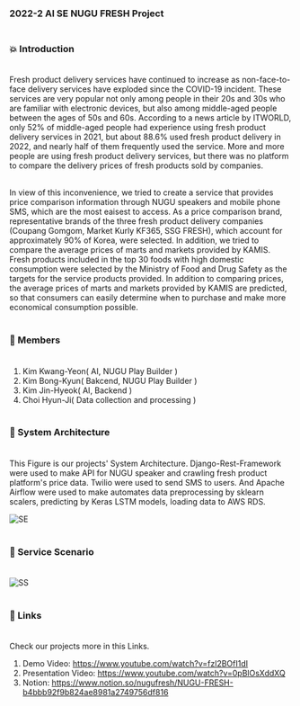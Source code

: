 ### 2022-2 AI SE NUGU FRESH Project <br><br>

### 💥 Introduction <br><br>

Fresh product delivery services have continued to increase as non-face-to-face delivery services have exploded since the COVID-19 incident. These services are very popular not only among people in their 20s and 30s who are familiar with electronic devices, but also among middle-aged people between the ages of 50s and 60s. According to a news article by ITWORLD, only 52% of middle-aged people had experience using fresh product delivery services in 2021, but about 88.6% used fresh product delivery in 2022, and nearly half of them frequently used the service. More and more people are using fresh product delivery services, but there was no platform to compare the delivery prices of fresh products sold by companies. <br><br>

In view of this inconvenience, we tried to create a service that provides price comparison information through NUGU speakers and mobile phone SMS, which are the most eaisest to access. As a price comparison brand, representative brands of the three fresh product delivery companies (Coupang Gomgom, Market Kurly KF365, SSG FRESH), which account for approximately 90% of Korea, were selected. In addition, we tried to compare the average prices of marts and markets provided by KAMIS. Fresh products included in the top 30 foods with high domestic consumption were selected by the Ministry of Food and Drug Safety as the targets for the service products provided. In addition to comparing prices, the average prices of marts and markets provided by KAMIS are predicted, so that consumers can easily determine when to purchase and make more economical consumption possible. <br><br>

### 🙂 Members <br><br>
1) Kim Kwang-Yeon( AI, NUGU Play Builder ) <br>
2) Kim Bong-Kyun( Bakcend, NUGU Play Builder ) <br>
3) Kim Jin-Hyeok( AI, Backend ) <br>
4) Choi Hyun-Ji( Data collection and processing ) <br><br>

### 🔧 System Architecture <br><br>

This Figure is our projects' System Architecture. Django-Rest-Framework were used to make API for NUGU speaker and crawling fresh product platform's price data. Twilio were used to send SMS to users. And Apache Airflow were used to make automates data preprocessing by sklearn scalers, predicting by Keras LSTM models, loading data to AWS RDS.

![SE](https://user-images.githubusercontent.com/105668696/206977142-79e730b1-2826-4595-b7bb-664f55826bef.png) <br><br>

### 🎨 Service Scenario <br><br>

![SS](https://user-images.githubusercontent.com/105668696/206984908-82dd5a6b-1cd2-49ac-bd9a-4cee5c68c6e4.jpg) <br><br>

### 🔗 Links <br><br>

Check our projects more in this Links. <br>

1) Demo Video: 
https://www.youtube.com/watch?v=fzl2BOfI1dI <br>
2) Presentation Video:
https://www.youtube.com/watch?v=0pBlOsXddXQ <br>
3) Notion: 
https://www.notion.so/nugufresh/NUGU-FRESH-b4bbb92f9b824ae8981a2749756df816 <br>




 
